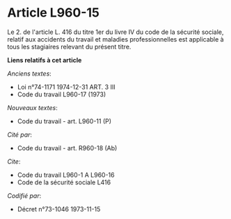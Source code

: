 # Article L960-15

Le 2. de l'article L. 416 du titre 1er du livre IV du code de la sécurité sociale, relatif aux accidents du travail et
maladies professionnelles est applicable à tous les stagiaires relevant du présent titre.

**Liens relatifs à cet article**

_Anciens textes_:

  - Loi n°74-1171 1974-12-31 ART. 3 III
  - Code du travail L960-17 (1973)

_Nouveaux textes_:

  - Code du travail - art. L960-11 (P)

_Cité par_:

  - Code du travail - art. R960-18 (Ab)

_Cite_:

  - Code du travail L960-1 A L960-16
  - Code de la sécurité sociale L416

_Codifié par_:

  - Décret n°73-1046 1973-11-15
